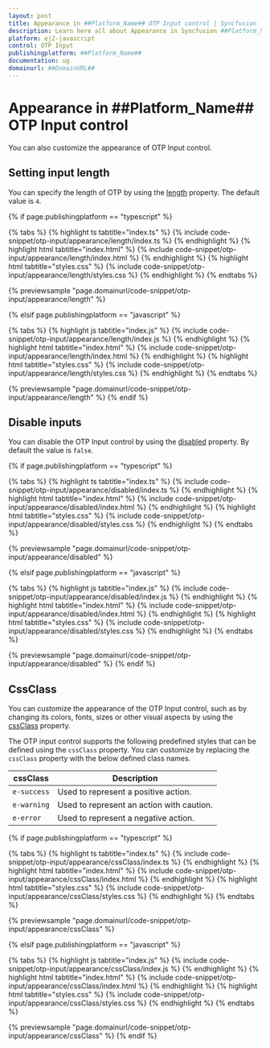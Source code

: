 ```yaml
---
layout: post
title: Appearance in ##Platform_Name## OTP Input control | Syncfusion
description: Learn here all about Appearance in Syncfusion ##Platform_Name## OTP Input control of Syncfusion Essential JS 2 and more.
platform: ej2-javascript
control: OTP Input 
publishingplatform: ##Platform_Name##
documentation: ug
domainurl: ##DomainURL##
---
```


# Appearance in ##Platform_Name## OTP Input control

You can also customize the appearance of OTP Input control.

## Setting input length

You can specify the length of OTP by using the [length](../api/otp-input#length) property. The default value is `4`.

{% if page.publishingplatform == "typescript" %}

{% tabs %}
{% highlight ts tabtitle="index.ts" %}
{% include code-snippet/otp-input/appearance/length/index.ts %}
{% endhighlight %}
{% highlight html tabtitle="index.html" %}
{% include code-snippet/otp-input/appearance/length/index.html %}
{% endhighlight %}
{% highlight html tabtitle="styles.css" %}
{% include code-snippet/otp-input/appearance/length/styles.css %}
{% endhighlight %}
{% endtabs %}

{% previewsample "page.domainurl/code-snippet/otp-input/appearance/length" %}

{% elsif page.publishingplatform == "javascript" %}

{% tabs %}
{% highlight js tabtitle="index.js" %}
{% include code-snippet/otp-input/appearance/length/index.js %}
{% endhighlight %}
{% highlight html tabtitle="index.html" %}
{% include code-snippet/otp-input/appearance/length/index.html %}
{% endhighlight %}
{% highlight html tabtitle="styles.css" %}
{% include code-snippet/otp-input/appearance/length/styles.css %}
{% endhighlight %}
{% endtabs %}

{% previewsample "page.domainurl/code-snippet/otp-input/appearance/length" %}
{% endif %}

## Disable inputs

You can disable the OTP Input control by using the [disabled](../api/otp-input#disabled) property. By default the value is `false`.

{% if page.publishingplatform == "typescript" %}

{% tabs %}
{% highlight ts tabtitle="index.ts" %}
{% include code-snippet/otp-input/appearance/disabled/index.ts %}
{% endhighlight %}
{% highlight html tabtitle="index.html" %}
{% include code-snippet/otp-input/appearance/disabled/index.html %}
{% endhighlight %}
{% highlight html tabtitle="styles.css" %}
{% include code-snippet/otp-input/appearance/disabled/styles.css %}
{% endhighlight %}
{% endtabs %}

{% previewsample "page.domainurl/code-snippet/otp-input/appearance/disabled" %}

{% elsif page.publishingplatform == "javascript" %}

{% tabs %}
{% highlight js tabtitle="index.js" %}
{% include code-snippet/otp-input/appearance/disabled/index.js %}
{% endhighlight %}
{% highlight html tabtitle="index.html" %}
{% include code-snippet/otp-input/appearance/disabled/index.html %}
{% endhighlight %}
{% highlight html tabtitle="styles.css" %}
{% include code-snippet/otp-input/appearance/disabled/styles.css %}
{% endhighlight %}
{% endtabs %}

{% previewsample "page.domainurl/code-snippet/otp-input/appearance/disabled" %}
{% endif %}

## CssClass

You can customize the appearance of the OTP Input control, such as by changing its colors, fonts, sizes or other visual aspects by using the [cssClass](../api/otp-input#cssclass) property.

The OTP input control supports the following predefined styles that can be defined using the `cssClass` property. You can customize by replacing the `cssClass` property with the below defined class names.

| cssClass | Description |
| -------- | -------- |
| `e-success` | Used to represent a positive action. |
| `e-warning` | Used to represent an action with caution. |
| `e-error` | Used to represent a negative action. |

{% if page.publishingplatform == "typescript" %}

{% tabs %}
{% highlight ts tabtitle="index.ts" %}
{% include code-snippet/otp-input/appearance/cssClass/index.ts %}
{% endhighlight %}
{% highlight html tabtitle="index.html" %}
{% include code-snippet/otp-input/appearance/cssClass/index.html %}
{% endhighlight %}
{% highlight html tabtitle="styles.css" %}
{% include code-snippet/otp-input/appearance/cssClass/styles.css %}
{% endhighlight %}
{% endtabs %}

{% previewsample "page.domainurl/code-snippet/otp-input/appearance/cssClass" %}

{% elsif page.publishingplatform == "javascript" %}

{% tabs %}
{% highlight js tabtitle="index.js" %}
{% include code-snippet/otp-input/appearance/cssClass/index.js %}
{% endhighlight %}
{% highlight html tabtitle="index.html" %}
{% include code-snippet/otp-input/appearance/cssClass/index.html %}
{% endhighlight %}
{% highlight html tabtitle="styles.css" %}
{% include code-snippet/otp-input/appearance/cssClass/styles.css %}
{% endhighlight %}
{% endtabs %}

{% previewsample "page.domainurl/code-snippet/otp-input/appearance/cssClass" %}
{% endif %}
